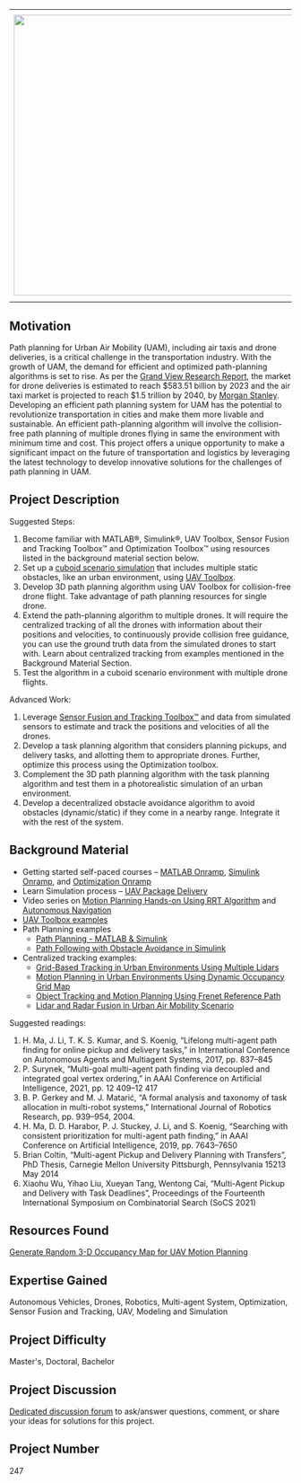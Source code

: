 <table>
<td><img src="https://gist.githubusercontent.com/robertogl/e0115dc303472a9cfd52bbbc8edb7665/raw/uamPathPlanning.png"  width=500 /></td>
<td><p><h1>Multi-UAV Path Planning for Urban Air Mobility</h1></p>
<p>Develop a path planning algorithm for multiple drones flying in an urban environment.</p>
</table>

## Motivation

Path planning for Urban Air Mobility (UAM), including air taxis and drone deliveries, is a critical challenge in the transportation industry. With the growth of UAM, the demand for efficient and optimized path-planning algorithms is set to rise. As per the [Grand View Research Report](https://www.grandviewresearch.com/industry-analysis/global-commercial-drones-market),  the market for drone deliveries is estimated to reach $583.51 billion by 2023 and the air taxi market is projected to reach $1.5 trillion by 2040, by [Morgan Stanley](https&#58;//www.morganstanley.com/ideas/autonomous-aircraft). Developing an efficient path planning system for UAM has the potential to revolutionize transportation in cities and make them more livable and sustainable. An efficient path-planning algorithm will involve the collision-free path planning of multiple drones flying in same the environment with minimum time and cost. This project offers a unique opportunity to make a significant impact on the future of transportation and logistics by leveraging the latest technology to develop innovative solutions for the challenges of path planning in UAM.

## Project Description

Suggested Steps:
1.	Become familiar with MATLAB®, Simulink®, UAV Toolbox, Sensor Fusion and Tracking Toolbox™ and Optimization Toolbox™ using resources listed in the background material section below.
2.	Set up a [cuboid scenario simulation](https://www.mathworks.com/help/uav/ref/uavscenario.addmesh.html#mw_0fafd983-ce3c-491f-97c0-4a2d240e1a82) that includes multiple static obstacles, like an urban environment, using [UAV Toolbox](https://www.mathworks.com/products/uav.html). 
3.	Develop 3D path planning algorithm using UAV Toolbox for collision-free drone flight.  Take advantage of path planning resources for single drone.
4.	Extend the path-planning algorithm to multiple drones. It will require the centralized tracking of all the drones with information about their positions and velocities, to continuously provide collision free guidance, you can use the ground truth data from the simulated drones to start with. Learn about centralized tracking from examples mentioned in the Background Material Section.
5.	Test the algorithm in a cuboid scenario environment with multiple drone flights.

Advanced Work:

1.  Leverage [Sensor Fusion and Tracking Toolbox™](https://www.mathworks.com/products/sensor-fusion-and-tracking.html) and data from simulated sensors to estimate and track the positions and velocities of all the drones.
2.  Develop a task planning algorithm that considers planning pickups, and delivery tasks, and allotting them to appropriate drones. Further, optimize this process using the Optimization toolbox.
3.	Complement the 3D path planning algorithm with the task planning algorithm and test them in a photorealistic simulation of an urban environment. 
4.	Develop a decentralized obstacle avoidance algorithm to avoid obstacles (dynamic/static) if they come in a nearby range. Integrate it with the rest of the system.


## Background Material

-	Getting started self-paced courses – [MATLAB Onramp](https://matlabacademy.mathworks.com/details/matlab-onramp/gettingstarted), [Simulink Onramp](https://matlabacademy.mathworks.com/details/simulink-onramp/simulink), and [Optimization Onramp](https://matlabacademy.mathworks.com/details/optimization-onramp/optim) 
-	Learn Simulation process – [UAV Package Delivery](https://www.mathworks.com/help/uav/ug/uav-package-delivery.html)
-	Video series on [Motion Planning Hands-on Using RRT Algorithm](https://www.mathworks.com/videos/series/motion-planning-hands-on-using-rrt-algorithm.html) and [Autonomous Navigation](https://www.mathworks.com/videos/series/autonomous-navigation.html)
-	[UAV Toolbox examples](https://www.mathworks.com/help/uav/examples.html?category=planning-and-control&exampleproduct=all&s_tid=CRUX_lftnav) 
-	Path Planning examples 
    -	[Path Planning - MATLAB & Simulink](https://www.mathworks.com/discovery/path-planning.html)
    -	[Path Following with Obstacle Avoidance in Simulink](https://www.mathworks.com/help/nav/ug/path-following-with-obstacle-avoidance-in-simulink.html)
-	Centralized tracking examples:  
    -	[Grid-Based Tracking in Urban Environments Using Multiple Lidars](https://www.mathworks.com/help/driving/ug/grid-based-tracking-in-urban-environments-using-multiple-lidars.html)
    -	[Motion Planning in Urban Environments Using Dynamic Occupancy Grid Map](https://www.mathworks.com/help/nav/ug/motion-planning-in-urban-environments-using-dynamics-occupancy-grid-map.html)
    -	[Object Tracking and Motion Planning Using Frenet Reference Path](https://www.mathworks.com/help/driving/ug/object-tracking-and-motion-planning-using-frenet-reference-paths.html)
    -	[Lidar and Radar Fusion in Urban Air Mobility Scenario](https://www.mathworks.com/help/fusion/ug/lidar-and-radar-fusion-in-an-urban-air-mobility-scenario.html) 


Suggested readings:

1.	H. Ma, J. Li, T. K. S. Kumar, and S. Koenig, “Lifelong multi-agent path finding for online pickup and delivery tasks,” in International Conference on Autonomous Agents and Multiagent Systems, 2017, pp. 837–845
2.	P. Surynek, “Multi-goal multi-agent path finding via decoupled and integrated goal vertex ordering,” in AAAI Conference on Artificial Intelligence, 2021, pp. 12 409–12 417
3.	B. P. Gerkey and M. J. Matarić, “A formal analysis and taxonomy of task allocation in multi-robot systems,” International Journal of Robotics Research, pp. 939–954, 2004.
4.	H. Ma, D. D. Harabor, P. J. Stuckey, J. Li, and S. Koenig, “Searching with consistent prioritization for multi-agent path finding,” in AAAI Conference on Artificial Intelligence, 2019, pp. 7643–7650
5.	Brian Coltin, “Multi-agent Pickup and Delivery Planning with Transfers”, PhD Thesis, Carnegie Mellon University Pittsburgh, Pennsylvania 15213 May 2014 
6.	Xiaohu Wu, Yihao Liu, Xueyan Tang, Wentong Cai, “Multi-Agent Pickup and Delivery with Task Deadlines”, Proceedings of the Fourteenth International Symposium on Combinatorial Search (SoCS 2021)

## Resources Found
[Generate Random 3-D Occupancy Map for UAV Motion Planning ](https://in.mathworks.com/help/uav/ug/generate-random-3-d-occupancy-map-for-uav-motion-planning.html)

## Expertise Gained 

Autonomous Vehicles, Drones, Robotics, Multi-agent System, Optimization, Sensor Fusion and Tracking, UAV, Modeling and Simulation

## Project Difficulty

Master's, Doctoral, Bachelor

## Project Discussion

[Dedicated discussion forum](https://github.com/mathworks/MathWorks-Excellence-in-Innovation/discussions/85) to ask/answer questions, comment, or share your ideas for solutions for this project.

## Project Number

247
